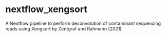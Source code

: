 # nextflow_xengsort
A Nextflow pipeline to perform deconvolution of contaminant sequencing reads using Xengsort by Zentgraf and Rahmann (2021)
